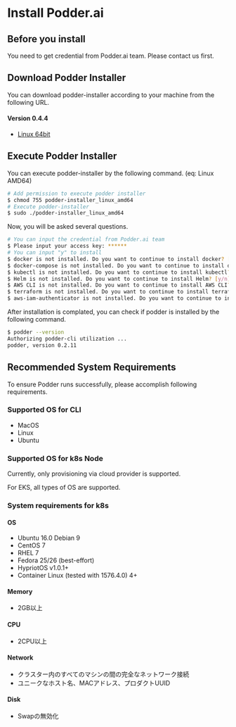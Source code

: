 # Install Podder.ai

## Before you install
You need to get credential from Podder.ai team. Please contact us first.

## Download Podder Installer
You can download podder-installer according to your machine from the following URL.

#### Version 0.4.4

- [Linux 64bit](https://podder-downloads.s3-ap-northeast-1.amazonaws.com/podder-installer/0.4.4/podder-installer_linux_amd64)

## Execute Podder Installer
You can execute podder-installer by the following command. (eq:  Linux AMD64)
```bash
# Add permission to execute podder installer
$ chmod 755 podder-installer_linux_amd64
# Execute podder-installer
$ sudo ./podder-installer_linux_amd64
```

Now, you will be asked several questions.
```bash
# You can input the credential from Podder.ai team
$ Please input your access key: ******
# You can input "y" to install
$ docker is not installed. Do you want to continue to install docker? [y/n] y
$ docker-compose is not installed. Do you want to continue to install docker-compose? [y/n] y
$ kubectl is not installed. Do you want to continue to install kubectl? [y/n] y
$ Helm is not installed. Do you want to continue to install Helm? [y/n] y
$ AWS CLI is not installed. Do you want to continue to install AWS CLI? [y/n] y
$ terraform is not installed. Do you want to continue to install terraform? [y/n] y
$ aws-iam-authenticator is not installed. Do you want to continue to install aws-iam-authenticator? [y/n] y
```

After installation is complated, you can check if podder is installed by the following command.
```bash
$ podder --version
Authorizing podder-cli utilization ...
podder, version 0.2.11
```

## Recommended System Requirements
To ensure Podder runs successfully, please accomplish following requirements.

### Supported OS for CLI
- MacOS
- Linux
 - Ubuntu

### Supported OS for k8s Node
Currently, only provisioning via cloud provider is supported.

For EKS, all types of OS are supported.

### System requirements for k8s
#### OS
- Ubuntu 16.0 Debian 9
- CentOS 7
- RHEL 7
- Fedora 25/26 (best-effort)
- HypriotOS v1.0.1+
- Container Linux (tested with 1576.4.0) 4+

#### Memory
- 2GB以上

#### CPU
- 2CPU以上

#### Network
- クラスター内のすべてのマシンの間の完全なネットワーク接続
- ユニークなホスト名、MACアドレス、プロダクトUUID

#### Disk
- Swapの無効化
